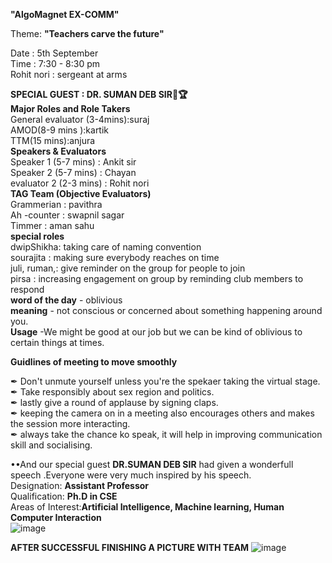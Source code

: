 **"AlgoMagnet  EX-COMM"**                                          

Theme: **"Teachers carve the future"**                           		
 
Date                    :               5th September	                                                         
Time                    :             	7:30 - 8:30 pm	                                                                           
Rohit nori              :               sergeant at arms                                                    

**SPECIAL GUEST       :   DR. SUMAN DEB SIR🥇🏆**                
**Major Roles and Role Takers**                                                                                                                                           
General evaluator (3-4mins):suraj                                                                                                                                            
AMOD(8-9 mins ):kartik                                                                                                                                                             
TTM(15 mins):anjura                                                                                                                                                               	
**Speakers & Evaluators**                                                                                                                                                                     
Speaker 1   (5-7 mins)                 : Ankit sir	                                                                                                                
Speaker 2   (5-7 mins)                 : Chayan	                                                                                                                
evaluator 2 (2-3 mins)                 :  Rohit nori                                                                                                                
**TAG Team (Objective Evaluators)**		                                                                                                                             
 Grammerian    :      pavithra                                                                                                                                        
Ah -counter    :      swapnil sagar 	                                                                                                                                
  Timmer       :       aman sahu                                                                                                                                    
**special roles**                                                                                                                                                  
dwipShikha:	taking care of naming convention                                                                                                                       
sourajita :	making sure everybody reaches on time                                                                                                                     
juli, ruman,:	give reminder on the group for people to join	                                                                                                        
pirsa	    :   increasing engagement on group by reminding club members to respond                                                                                    
**word of the day** - oblivious		                                                                                                                                                               
**meaning** - not conscious or concerned about something happening around you.	                                                                        	                                        
**Usage**   -We might be good at our job but we can be kind of oblivious to certain things at times.	                                                                                                                                                  

**Guidlines of meeting to move smoothly**                                                             

✒ Don't unmute yourself unless you're the spekaer taking the virtual stage.                                                                                   
✒ Take responsibly about sex region and politics.                                                                                   
✒ lastly give a round of applause by signing claps.                                                                                           
✒ keeping the camera on in a meeting also encourages others and makes the session more interacting.                                                                              
✒ always take the chance ko speak, it will help in improving communication skill and socialising.   


••And our special guest **DR.SUMAN DEB SIR** had given a wonderfull speech .Everyone were very much inspired by his speech.                                                     
Designation:  **Assistant Professor**                             
Qualification:	**Ph.D in CSE**                               
Areas of Interest:**Artificial Intelligence, Machine learning, Human Computer Interaction**        
![image](https://user-images.githubusercontent.com/85113970/132161712-e13cd7c7-d061-426a-86bf-74dafe8e8b49.png)

**AFTER SUCCESSFUL FINISHING A PICTURE WITH TEAM**
![image](https://user-images.githubusercontent.com/85113970/132161355-12e14ead-bf6d-4a34-b941-4516b980ca73.png)

